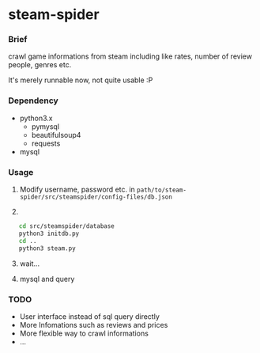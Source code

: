 # steam-spider
### Brief

crawl game informations from steam including like rates, number of review people, genres etc.

It's merely runnable now, not quite usable :P

### Dependency

- python3.x
  - pymysql
  - beautifulsoup4
  - requests
- mysql

### Usage

1. Modify username, password etc. in  `path/to/steam-spider/src/steamspider/config-files/db.json` 

2.
```bash
   cd src/steamspider/database
   python3 initdb.py
   cd ..
   python3 steam.py
```

3. wait...

4. mysql and query



### TODO

- User interface instead of sql query directly
- More Infomations such as reviews and prices
- More flexible way to crawl informations
- ...

